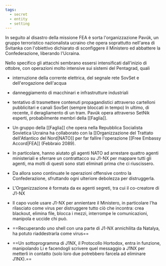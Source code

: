 ```yaml
---
tags:
  - secret
  - entity
  - setting
---
```

In seguito al disastro della missione FEA è sorta l'organizzazione Pavúk, un gruppo terroristico nazionalista ucraino che opera soprattutto nell'area di Svitanka con l'obiettivo dichiarato di sconfiggere il Ministero ed abbattere la Confederazione, liberando l'Ucraina.

Nello specifico gli attacchi sembrano essersi intensificati dall'inizio di ottobre, con operazioni molto intensive sui sistemi del Pentagrad, quali
- interruzione della corrente elettrica, del segnale rete SovSet e dell'erogazione dell'acqua
- danneggiamento di macchinari e infrastrutture industriali
- tentativo di trasmettere contenuti propagandistici attraverso cartelloni pubblicitari e canali SovSet (sempre bloccati in tempo)
In ultimo, di recente, il deragliamento di un tram.
Pavúk opera attraverso SetNik esperti, probabilmente membri della [[Faglia]].

- Un gruppo della [[Faglia]] che opera nella Repubblica Socialista Sovietica Ucraina ha collaborato con la [[Organizzazione del Trattato dell'Atlantico del Nord|NATO]] per far fallire l'operazione [[Free Embassy Accord|FEA]] (Febbraio 2089).
- In particolare, hanno aiutato gli agenti NATO ad arrestare quattro agenti ministeriali e sferrare un contrattacco su J1-NX per mappare tutti gli agenti, ma molti di questi sono stati eliminati prima che ci riuscissero.
- Da allora sono continuate le operazioni offensive contro la Confederazione, sfruttando ogni ulteriore debolezza per distruggerla.
- L'Organizzazione è formata da ex agenti segreti, tra cui il co-creatore di J1-NX
- Il capo vuole usare J1-NX per annientare il Ministero, in particolare l'ha rilasciato come virus per distruggere tutto ciò che incontra: crea blackout, elimina file, blocca i mezzi, interrompe le comunicazioni, manipola e uccide chi può.
- ==Recuperando uno shell con una parte di J1-NX annichilita da Natalya, ha potuto riaddestrarla come virus==
- ==Un sottoprogramma di J1NX, il Protocollo Hortodox, entra in funzione, manipolando Li e facendogli scrivere quel messaggio a J1NX per metterli in contatto (solo loro due potrebbero farcela ad eliminare J1NX).==
